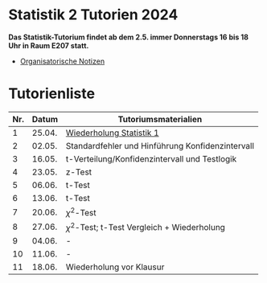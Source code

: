 # Statistik 2 Tutorien 2024

**Das Statistik-Tutorium findet ab dem 2.5. immer Donnerstags 16 bis 18 Uhr in Raum E207 statt.**

- [Organisatorische Notizen](0_Orga.md)

# Tutorienliste

| Nr.  | Datum  | Tutoriumsmaterialien                             |
| ---- | ------ | -------------------------------------------------|
| 1    | 25.04. | [Wiederholung Statistik 1](1_Wiederholung.md)    |
| 2    | 02.05. | Standardfehler und Hinführung Konfidenzintervall |
| 3    | 16.05. | t-Verteilung/Konfidenzintervall und Testlogik    |
| 4    | 23.05. | z-Test                                           |
| 5    | 06.06. | t-Test                                           |
| 6    | 13.06. | t-Test                                           |
| 7    | 20.06. | $\chi^2$-Test                                    |
| 8    | 27.06. | $\chi^2$-Test; t-Test Vergleich + Wiederholung   |
| 9    | 04.06. | -                                                |
| 10   | 11.06. | -                                                |
| 11   | 18.06. | Wiederholung vor Klausur                         |

